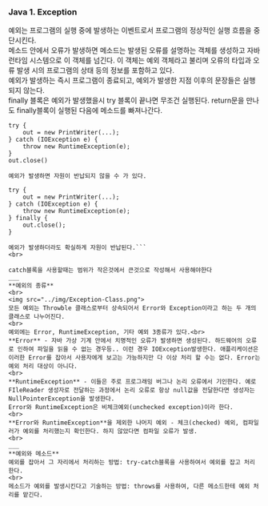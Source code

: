 ### Java 1. Exception

예외는 프로그램의 실행 중에 발생하는 이벤트로서 프로그램의 정상적인 실행 흐름을 중단시킨다.
<br>
메소드 안에서 오류가 발생하면 메소드는 발생된 오류를 설명하는 객체를 생성하고 자바 런타임 시스템으로 이 객체를 넘긴다. 이 객체는 예외 객체라고 불리며 오류의 타입과 오류 발생 시의 프로그램의 상태 등의 정보를 포함하고 있다.
<br>
예외가 발생하는 즉시 프로그램이 종료되고, 예외가 발생한 지점 이후의 문장들은 실행되지 않는다.
<br>
finally 블록은 예외가 발생했을시 try 블록이 끝나면 무조건 실행된다. return문을 만나도 finally블록이 실행된 다음에 메소드를 빠져나간다.

```{.java}
try {
	out = new PrintWriter(...);
} catch (IOException e) {
	throw new RuntimeException(e);
}
out.close()

예외가 발생하면 자원이 반납되지 않을 수 가 있다.
```
```{.java}
try {
	out = new PrintWriter(...);
} catch (IOException e) {
	throw new RuntimeException(e);
} finally {
	out.close();
}

예외가 발생하더라도 확실하게 자원이 반납된다.```
<br>

catch블록을 사용할때는 범위가 작은것에서 큰것으로 작성해서 사용해야한다
___
**예외의 종류**
<br>
<img src="../img/Exception-Class.png">
모든 예외는 Throwble 클래스로부터 상속되어서 Error와 Exception이라고 하는 두 개의 클래스로 나누어진다. 
<br>
예외에는 Error, RuntimeException, 기타 예외 3종류가 있다.<br>
**Error** - 자바 가상 기계 안에서 치명적인 오류가 발생하면 생성된다. 하드웨어의 오류로 인하여 파일을 읽을 수 없는 경우등.. 이런 경우 IOException발생한다. 애플리케이션은 이러한 Error를 잡아서 사용자에게 보고는 가능하지만 다 이상 처리 할 수는 없다. Error는 예외 처리 대상이 아니다.
<br>
**RuntimeException** - 이들은 주로 프로그래밍 버그나 논리 오류에서 기인한다. 예로 FIleReader 생성자로 전달하는 과정에서 논리 오류로 항상 null값을 전달한다면 생성자는 NullPointerException을 발생한다.
Error와 RuntimeException은 비체크예외(unchecked exception)이라 한다.
<br>
**Error와 RuntimeException**을 제외한 나머지 예외 - 체크(checked) 예외, 컴파일러가 예외를 처리했는지 확인한다. 하지 않았다면 컴파일 오류가 발생.
<br>
___
**예외와 메소드**
예외를 잡아서 그 자리에서 처리하는 방법: try-catch블록을 사용하여서 예외를 잡고 처리한다.
<br>
메소드가 예외를 발생시킨다고 기술하는 방법: throws를 사용하여, 다른 메소드한테 예외 처리를 맡긴다.